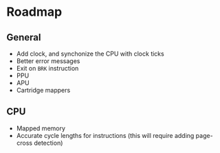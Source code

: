 # Roadmap

## General

-   Add clock, and synchonize the CPU with clock ticks
-   Better error messages
-   Exit on `BRK` instruction
-   PPU
-   APU
-   Cartridge mappers

## CPU

-   Mapped memory
-   Accurate cycle lengths for instructions (this will require adding page-cross
    detection)
